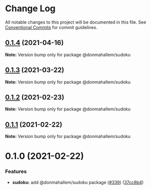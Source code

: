 # Change Log

All notable changes to this project will be documented in this file.
See [Conventional Commits](https://conventionalcommits.org) for commit guidelines.

## [0.1.4](https://github.com/donmahallem/js-libs/compare/@donmahallem/sudoku@0.1.3...@donmahallem/sudoku@0.1.4) (2021-04-16)

**Note:** Version bump only for package @donmahallem/sudoku






## [0.1.3](https://github.com/donmahallem/js-libs/compare/@donmahallem/sudoku@0.1.2...@donmahallem/sudoku@0.1.3) (2021-03-22)

**Note:** Version bump only for package @donmahallem/sudoku






## [0.1.2](https://github.com/donmahallem/js-libs/compare/@donmahallem/sudoku@0.1.1...@donmahallem/sudoku@0.1.2) (2021-02-23)

**Note:** Version bump only for package @donmahallem/sudoku






## [0.1.1](https://github.com/donmahallem/js-libs/compare/@donmahallem/sudoku@0.1.0...@donmahallem/sudoku@0.1.1) (2021-02-22)

**Note:** Version bump only for package @donmahallem/sudoku






# 0.1.0 (2021-02-22)


### Features

* **sudoku:** add @donmahallem/sudoku package ([#339](https://github.com/donmahallem/js-libs/issues/339)) ([37cc8b4](https://github.com/donmahallem/js-libs/commit/37cc8b4eb7bdf3f98f2a3f866ba90486e3dfb2b5))
